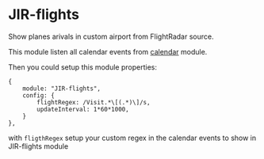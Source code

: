 # JIR-flights
Show planes arivals in custom airport from FlightRadar source.

This module listen all calendar events from [calendar](https://github.com/MichMich/MagicMirror/tree/master/modules/default/calendar) module.

Then you could setup this module properties:
```
{
	module: "JIR-flights",
	config: {
		flightRegex: /Visit.*\[(.*)\]/s,
		updateInterval: 1*60*1000,
	}
},
```

with ```fligthRegex``` setup your custom regex in the calendar events to show in JIR-flights module

